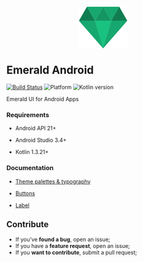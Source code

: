<p align="center"><img src="https://github.com/cebroker/emerald-ios/blob/develop/emerald.svg" align="middle" width="25%" /></p>

# Emerald Android
[![Build Status](https://travis-ci.com/cebroker/emerald-android.svg?branch=develop)](https://travis-ci.com/cebroker/emerald-android)
![Platform](https://img.shields.io/badge/platform-Android-green.svg)
![Kotlin version](https://img.shields.io/badge/Kotlin_version-1.3.21-orange.svg)

Emerald UI for Android Apps

### Requirements

- Android API 21+

- Android Studio 3.4+

- Kotlin 1.3.21+

### Documentation
<ul class="icon-list">
  <li class="icon-list-item icon-list-item--spec"><a href="https://github.com/cebroker/emerald-ios/tree/develop/EmeraldIOS/Theme">Theme palettes & typography</a></li>
 </ul>
<ul class="icon-list">
  <li class="icon-list-item icon-list-item--spec"><a href="https://github.com/cebroker/emerald-ios/tree/develop/EmeraldIOS/UIModels/Button">Buttons</a></li>
  </ul>
 <ul class="icon-list">
  <li class="icon-list-item icon-list-item--spec"><a href="https://github.com/cebroker/emerald-ios/tree/develop/EmeraldIOS/UIModels/Label">Label</a></li>
  </ul>

## Contribute
- If you've __found a bug__, open an issue;
- If you have a __feature request__, open an issue;
- If you __want to contribute__, submit a pull request;
